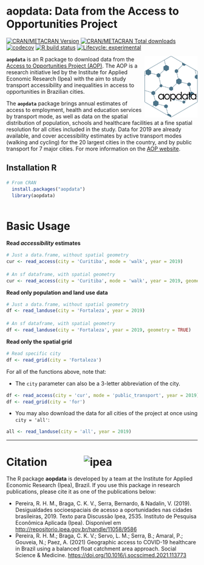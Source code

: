 # aopdata: Data from the Access to Opportunities Project
<!-- badges: start -->
[![CRAN/METACRAN Version](https://www.r-pkg.org/badges/version/aopdata)](https://CRAN.R-project.org/package=aopdata)
[![CRAN/METACRAN Total downloads](http://cranlogs.r-pkg.org/badges/grand-total/aopdata?color=blue)](https://CRAN.R-project.org/package=aopdata)
[![codecov](https://codecov.io/gh/ipeaGIT/aopdata/branch/main/graph/badge.svg?token=UQZLSRZ02E)](https://codecov.io/gh/ipeaGIT/aopdata)
[![R build status](https://github.com/ipeaGIT/aopdata/workflows/R-CMD-check/badge.svg)](https://github.com/ipeaGIT/aopdata/actions)
[![Lifecycle: experimental](https://img.shields.io/badge/lifecycle-experimental-orange.svg)](https://www.tidyverse.org/lifecycle/#experimental) 

<!-- badges: end -->

<img align="right" src="https://github.com/ipeaGIT/aopdata/blob/main/r-package/man/figures/logo.png?raw=true" alt="logo" width="140"> 

**`aopdata`** is an R package to download data from the [Access to Opportunities Project (AOP)](https://www.ipea.gov.br/acessooportunidades/en/). The AOP is a research initiative led by the Institute for Applied Economic Research (Ipea) with the aim to study transport accessibility and inequalities in access to opportunities in Brazilian cities. 

The **`aopdata`** package brings annual estimates of access to employment, health and education services by transport mode, as well as data on the spatial distribution of population, schools and healthcare facilities at a fine spatial resolution for all cities included in the study. Data for 2019 are already available, and cover accessibility estimates by active transport modes (walking and cycling) for the 20 largest cities in the country, and by public transport for 7 major cities. For more information on the [AOP website](https://www.ipea.gov.br/acessooportunidades/en/).



## Installation R

```R
# From CRAN
  install.packages("aopdata")
  library(aopdata)
  
```

# Basic Usage

**Read *accessibility* estimates**
```R
# Just a data.frame, without spatial geometry
cur <- read_access(city = 'Curitiba', mode = 'walk', year = 2019)

# An sf dataframe, with spatial geometry
cur <- read_access(city = 'Curitiba', mode = 'walk', year = 2019, geometry = TRUE)

```
**Read only population and land use data**
```R
# Just a data.frame, without spatial geometry
df <- read_landuse(city = 'Fortaleza', year = 2019)

# An sf dataframe, with spatial geometry
df <- read_landuse(city = 'Fortaleza', year = 2019, geometry = TRUE)

```

**Read only the spatial grid**
```R
# Read specific city
df <- read_grid(city = 'Fortaleza')
```

For all of the functions above, note that:

- The `city` parameter can also be a 3-letter abbreviation of the city.
```R
df <- read_access(city = 'cur', mode = 'public_transport', year = 2019)
df <- read_grid(city = 'for')
```
- You may also download the data for all cities of the project at once using `city = 'all'`:
```R
all <- read_landuse(city = 'all', year = 2019)
```

-----

# Citation <img align="right" src="https://github.com/ipeaGIT/aopdata/blob/main/r-package/man/figures/ipea_logo.png?raw=true" alt="ipea" width="300">

The R package **aopdata** is developed by a team at the Institute for Applied Economic Research (Ipea), Brazil. If you use this package in research publications, please cite it as one of the publications below:

* Pereira, R. H. M., Braga, C. K. V., Serra, Bernardo, & Nadalin, V. (2019). Desigualdades socioespaciais de acesso a oportunidades nas cidades brasileiras, 2019. Texto para Discussão Ipea, 2535. Instituto de Pesquisa Econômica Aplicada (Ipea). Disponível em http://repositorio.ipea.gov.br/handle/11058/9586
* Pereira, R. H. M.; Braga, C. K. V.; Servo, L. M.; Serra, B.; Amaral, P.; Gouveia, N.; Paez, A. (2021) Geographic access to COVID-19 healthcare in Brazil using a balanced float catchment area approach. Social Science & Medicine. https://doi.org/10.1016/j.socscimed.2021.113773

